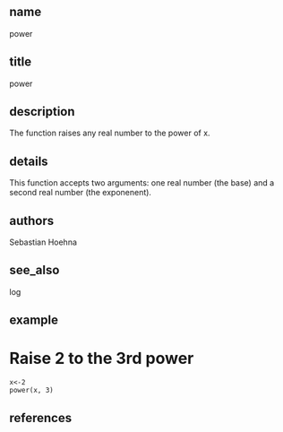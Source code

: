 ## name
power
## title
power
## description
The function raises any real number to the power of x.
## details
This function accepts two arguments: one real number (the base) and a second real number (the exponenent).
## authors
Sebastian Hoehna
## see_also
log
## example

# Raise 2 to the 3rd power
    x<-2
    power(x, 3)
## references
